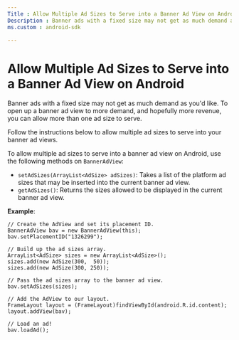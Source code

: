 ```yaml
---
Title : Allow Multiple Ad Sizes to Serve into a Banner Ad View on Android
Description : Banner ads with a fixed size may not get as much demand as you'd like.
ms.custom : android-sdk

---
```



# Allow Multiple Ad Sizes to Serve into a Banner Ad View on Android



Banner ads with a fixed size may not get as much demand as you'd like.
To open up a banner ad view to more demand, and hopefully more revenue,
you can allow more than one ad size to serve.

Follow the instructions below to allow multiple ad sizes to serve into
your banner ad views.



To allow multiple ad sizes to serve into a banner ad view on Android,
use the following methods on `BannerAdView`:

- `setAdSizes(ArrayList<AdSize> adSizes)`: Takes a list of the platform
  ad sizes that may be inserted into the current banner ad view.
- `getAdSizes()`: Returns the sizes allowed to be displayed in the
  current banner ad view.



**Example**:



``` pre
// Create the AdView and set its placement ID.
BannerAdView bav = new BannerAdView(this);
bav.setPlacementID("1326299");

// Build up the ad sizes array.
ArrayList<AdSize> sizes = new ArrayList<AdSize>();
sizes.add(new AdSize(300,  50));
sizes.add(new AdSize(300, 250));

// Pass the ad sizes array to the banner ad view.
bav.setAdSizes(sizes);

// Add the AdView to our layout.
FrameLayout layout = (FrameLayout)findViewById(android.R.id.content);
layout.addView(bav);

// Load an ad!
bav.loadAd();
```






